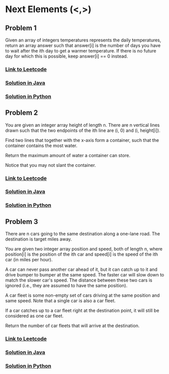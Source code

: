 # Next Elements (<,>)

## Problem 1

Given an array of integers temperatures represents the daily temperatures, 
return an array answer such that answer\[i\] is the number of days you have to wait after the ith day to get a warmer temperature. 
If there is no future day for which this is possible, keep answer\[i\] == 0 instead.

### [Link to Leetcode](https://leetcode.com/problems/daily-temperatures/)
### [Solution in Java](Solution.java#L5)
### [Solution in Python](solution.py#L3)

## Problem 2

You are given an integer array height of length n. There are n vertical lines drawn such that the two endpoints of the ith line are (i, 0) and (i, height[i]).

Find two lines that together with the x-axis form a container, such that the container contains the most water.

Return the maximum amount of water a container can store.

Notice that you may not slant the container.


### [Link to Leetcode](https://leetcode.com/problems/container-with-most-water/)
### [Solution in Java](Solution.java#L19)
### [Solution in Python](solution.py#L17)

## Problem 3

There are n cars going to the same destination along a one-lane road. The destination is target miles away.

You are given two integer array position and speed, both of length n, where position[i] is the position of the ith car and speed[i] is the speed of the ith car (in miles per hour).

A car can never pass another car ahead of it, but it can catch up to it and drive bumper to bumper at the same speed. The faster car will slow down to match the slower car's speed. The distance between these two cars is ignored (i.e., they are assumed to have the same position).

A car fleet is some non-empty set of cars driving at the same position and same speed. Note that a single car is also a car fleet.

If a car catches up to a car fleet right at the destination point, it will still be considered as one car fleet.

Return the number of car fleets that will arrive at the destination.


### [Link to Leetcode](https://leetcode.com/problems/car-fleet/)
### [Solution in Java](Solution.java#L19)
### [Solution in Python](solution.py#L17)

